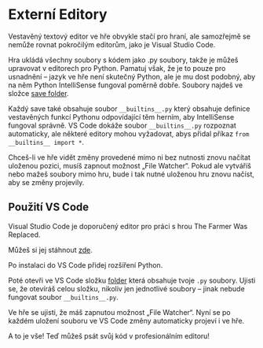 # Externí Editory
Vestavěný textový editor ve hře obvykle stačí pro hraní, ale samozřejmě se nemůže rovnat pokročilým editorům, jako je Visual Studio Code.

Hra ukládá všechny soubory s kódem jako .py soubory, takže je můžeš upravovat v editorech pro Python.
Pamatuj však, že je to pouze pro usnadnění – jazyk ve hře není skutečný Python, ale je mu dost podobný, aby na něm Python IntelliSense fungoval poměrně dobře.
Soubory najdeš ve složce [save folder](persistent_data_path/Saves).

Každý save také obsahuje soubor `__builtins__.py` který obsahuje definice vestavěných funkcí Pythonu odpovídající těm herním, aby IntelliSense fungoval správně. 
VS Code dokáže soubor `__builtins__.py` rozpoznat automaticky, ale některé editory mohou vyžadovat, abys přidal příkaz `from __builtins__ import *`.

Chceš-li ve hře vidět změny provedené mimo ni bez nutnosti znovu načítat uloženou pozici, musíš zapnout možnost „File Watcher“. Pokud ale vytváříš nebo mažeš soubory mimo hru, bude i tak nutné uloženou hru znovu načíst, aby se změny projevily.

## Použití VS Code
Visual Studio Code je doporučený editor pro práci s hrou The Farmer Was Replaced.

Můžeš si jej stáhnout [zde](https://code.visualstudio.com/download).

Po instalaci do VS Code přidej rozšíření Python.

Poté otevři ve VS Code složku [folder](persistent_data_path/Saves) která obsahuje tvoje `.py` soubory. Ujisti se, že otevíráš celou složku, nikoliv jen jednotlivé soubory – jinak nebude fungovat soubor `__builtins__.py`.

Ve hře se ujisti, že máš zapnutou možnost „File Watcher“. Nyní se po každém uložení souboru ve VS Code změny automaticky projeví i ve hře.

A to je vše! Teď můžeš psát svůj kód v profesionálním editoru!